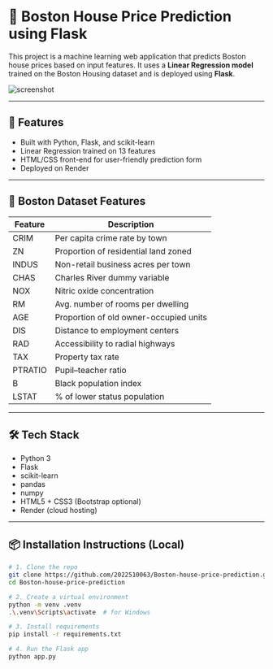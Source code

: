 # 🏡 Boston House Price Prediction using Flask

This project is a machine learning web application that predicts Boston house prices based on input features. It uses a **Linear Regression model** trained on the Boston Housing dataset and is deployed using **Flask**.

![screenshot](https://user-images.githubusercontent.com/placeholder/demo-preview.png)

---

## 🚀 Features

- Built with Python, Flask, and scikit-learn
- Linear Regression trained on 13 features
- HTML/CSS front-end for user-friendly prediction form
- Deployed on Render

---

## 🧠 Boston Dataset Features

| Feature     | Description                               |
|-------------|-------------------------------------------|
| CRIM        | Per capita crime rate by town             |
| ZN          | Proportion of residential land zoned      |
| INDUS       | Non-retail business acres per town        |
| CHAS        | Charles River dummy variable              |
| NOX         | Nitric oxide concentration                |
| RM          | Avg. number of rooms per dwelling         |
| AGE         | Proportion of old owner-occupied units    |
| DIS         | Distance to employment centers            |
| RAD         | Accessibility to radial highways          |
| TAX         | Property tax rate                         |
| PTRATIO     | Pupil–teacher ratio                       |
| B           | Black population index                    |
| LSTAT       | % of lower status population              |

---

## 🛠 Tech Stack

- Python 3
- Flask
- scikit-learn
- pandas
- numpy
- HTML5 + CSS3 (Bootstrap optional)
- Render (cloud hosting)

---

## 📦 Installation Instructions (Local)

```bash
# 1. Clone the repo
git clone https://github.com/2022510063/Boston-house-price-prediction.git
cd Boston-house-price-prediction

# 2. Create a virtual environment
python -m venv .venv
.\.venv\Scripts\activate  # for Windows

# 3. Install requirements
pip install -r requirements.txt

# 4. Run the Flask app
python app.py
